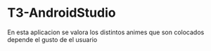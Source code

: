 # T3-AndroidStudio
En esta aplicacion se valora los distintos animes que son colocados depende el gusto de el usuario
